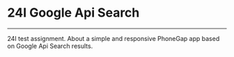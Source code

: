 # 24I Google Api Search
***

24I test assignment. About a simple and responsive PhoneGap app based on Google Api Search results.
